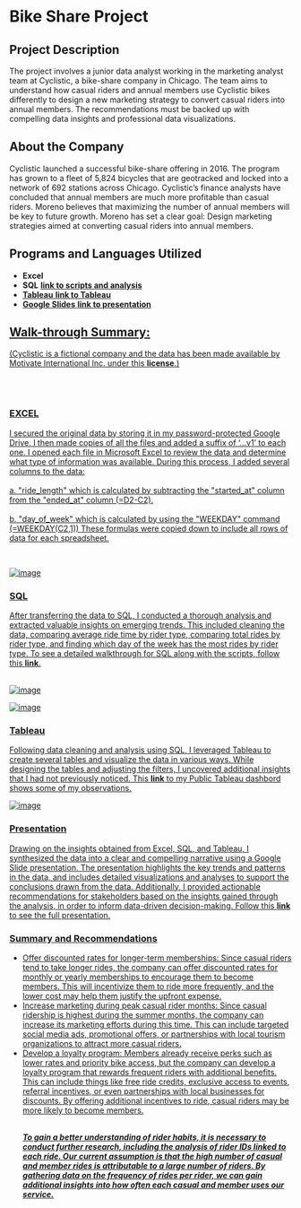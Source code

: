 # Bike Share Project

## Project Description
The project involves a junior data analyst working in the marketing analyst team at Cyclistic, a bike-share company in Chicago. The team aims to understand how casual riders and annual members use Cyclistic bikes differently to design a new marketing strategy to convert casual riders into annual members. The recommendations must be backed up with compelling data insights and professional data visualizations.

<h2>About the Company</h2>
Cyclistic launched a successful bike-share offering in 2016. The program has grown to a fleet of 5,824 bicycles that are geotracked and locked into a network of 692 stations across Chicago. Cyclistic’s finance analysts have concluded that annual members are much more profitable than casual riders. Moreno believes that maximizing the number of annual members will be key to future growth. Moreno has set a clear goal: Design marketing strategies aimed at converting casual riders into annual members.
<br />

<h2>Programs and Languages Utilized</h2>

- <b>Excel</b> 
- <b>SQL</b> <b><a href="https://docs.google.com/document/d/14r6P8wkU_-a02wb2xuPyjLq6n_H4Z1TJn_Jbe5ztmgw/edit?usp=sharing">link to scripts and analysis </b>
- <b>Tableau</b> <b><a href="https://public.tableau.com/views/ride_share_short/Dashboard1?:language=en-US&:display_count=n&:origin=viz_share_link">link to Tableau </b>
- <b>Google Slides</b> <b><a href="https://docs.google.com/presentation/d/1lKEfvHA1A0PwmzfiniiFrlW4KaJ01p5mnufWade_g_Y/edit?usp=sharing">link to presentation </b>


<h2>Walk-through Summary:</h2>
(Cyclistic is a fictional company and the data has been made available by Motivate International Inc. under this <b><a href="https://ride.divvybikes.com/data-license-agreement"> license</b>.)

<br /> <br /> 
 <h3>EXCEL</h3>
<p>I secured the original data by storing it in my password-protected Google Drive. I then made copies of all the files and added a suffix of ‘…v1’ to each one. I opened each file in Microsoft Excel to review the data and determine what type of information was available. During this process, I added several columns to the data:
<br /> <br />a. "ride_length" which is calculated by subtracting the "started_at" column from the "ended_at" column (=D2-C2). 
 <br /> <br /> b. "day_of_week" which is calculated by using the "WEEKDAY" command (=WEEKDAY(C2,1))
 These formulas were copied down to include all rows of data for each spreadsheet. </p>
 <br />
 
 ![image](https://user-images.githubusercontent.com/129348678/229319137-483f5ede-05cb-4863-ac10-4c0cb79fb396.png)

 <h3>SQL</h3>
After transferring the data to SQL, I conducted a thorough analysis and extracted valuable insights on emerging trends. This included cleaning the data, comparing average ride time by rider type, comparing total rides by rider type, and finding which day of the week has the most rides by rider type. To see a detailed walkthrough for SQL along with the scripts, follow this <b><a href="https://docs.google.com/document/d/14r6P8wkU_-a02wb2xuPyjLq6n_H4Z1TJn_Jbe5ztmgw/edit?usp=sharing">link</b>.
<br /><br />
 
![image](https://user-images.githubusercontent.com/129348678/229322558-87552c81-3925-4ec0-81ed-8ba1f227c24e.png)

![image](https://user-images.githubusercontent.com/129348678/229322631-9841bb15-2ecb-4bbb-ab44-cde8c417cc70.png)
<br />
<h3>Tableau</h3>
Following data cleaning and analysis using SQL, I leveraged Tableau to create several tables and visualize the data in various ways. While designing the tables and adjusting the filters, I uncovered additional insights that I had not previously noticed. This <b><a href="https://public.tableau.com/app/profile/benjamin5615/viz/ride_share_short/Dashboard1">link</b> to my Public Tableau dashbord shows some of my observations. 

![image](https://user-images.githubusercontent.com/129348678/229315371-b4d2670c-c8df-459b-b50f-7053295820ad.png)

<h3>Presentation</h3>
Drawing on the insights obtained from Excel, SQL, and Tableau, I synthesized the data into a clear and compelling narrative using a Google Slide presentation. The presentation highlights the key trends and patterns in the data, and includes detailed visualizations and analyses to support the conclusions drawn from the data. Additionally, I provided actionable recommendations for stakeholders based on the insights gained through the analysis, in order to inform data-driven decision-making. Follow this <b><a href="https://docs.google.com/presentation/d/1lKEfvHA1A0PwmzfiniiFrlW4KaJ01p5mnufWade_g_Y/edit?usp=sharing">link</b> to see the full presentation.

<h3>Summary and Recommendations</h3>
<ul>
<li>Offer discounted rates for longer-term memberships: Since casual riders tend to take longer rides, the company can offer discounted rates for monthly or yearly memberships to encourage them to become members. This will incentivize them to ride more frequently, and the lower cost may help them justify the upfront expense.</li>
<li>Increase marketing during peak casual rider months: Since casual ridership is highest during the summer months, the company can increase its marketing efforts during this time. This can include targeted social media ads, promotional offers, or partnerships with local tourism organizations to attract more casual riders.</li>
<li>Develop a loyalty program: Members already receive perks such as lower rates and priority bike access, but the company can develop a loyalty program that rewards frequent riders with additional benefits. This can include things like free ride credits, exclusive access to events, referral incentives, or even partnerships with local businesses for discounts. By offering additional incentives to ride, casual riders may be more likely to become members.</li>
<br />

***To gain a better understanding of rider habits, it is necessary to conduct further research, including the analysis of rider IDs linked to each ride. Our current assumption is that the high number of casual and member rides is attributable to a large number of riders. By gathering data on the frequency of rides per rider, we can gain additional insights into how often each casual and member uses our service.***


<!--
 ```diff
- text in red
+ text in green
! text in orange
# text in gray
@@ text in purple (and bold)@@
```
--!>
